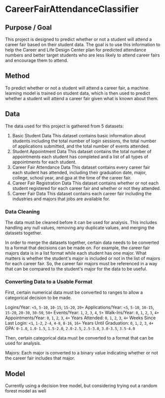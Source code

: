# CareerFairAttendanceClassifier

## Purpose / Goal

This project is designed to predict whether or not a student will attend a career fair based on their student data. The goal is to use this information to help the Career and Life Design Center plan for predicted attendance numbers and better target students who are less likely to attend career fairs and encourage them to attend.

## Method

To predict whether or not a student will attend a career fair, a machine learning model is trained on student data, which is then used to predict whether a student will attend a career fair given what is known about them.

## Data

The data used for this project is gathered from 5 datasets:

1. Basic Student Data
   This dataset contains basic information about students including the total number of login sessions, the total number of applications submitted, and the total number of events attended.
2. Student Appointment Data
   This dataset contains the total number of appointments each student has completed and a list of all types of appointments for each student.
3. Career Fair Attendance Data
   This dataset contains every career fair each student has attended, including their graduation date, major, college, school year, and gpa at the time of the career fair.
4. Career Fair Registration Data
   This dataset contains whether or not each student registered for each career fair and whether or not they attended.
5. Career Fair Data
   This dataset contains each career fair including the industries and majors that jobs are available for.

### Data Cleaning

The data must be cleaned before it can be used for analysis. This includes handling any null values, removing any duplicate values, and merging the datasets together.

In order to merge the datasets together, certain data needs to be converted to a format that decisions can be made on. For example, the career fair majors data is in a list format while each student has one major. What matters is whether the student's major is included or not in the list of majors for each career fair. So, the career fair majors must be referenced in a way that can be compared to the student's major for the data to be useful.

### Converting Data to a Usable Format

First, certain numerical data must be converted to ranges to allow a categorical decision to be made.

Logins/Year: `<5`, `5-10`, `10-15`, `15-20`, `20+`
Applications/Year: `<5`, `5-10`, `10-15`, `15-20`, `20-30`, `30-50`, `50+`
Events/Year: `1`, `2`, `3`, `4`, `5+`
Walk-Ins/Year: `0`, `1`, `2`, `3`, `4+`
Appointments/Year: `0`, `1`, `2`, `3`, `4+`
Years Attended: `0`, `1`, `2`, `3`, `4+`
Weeks Since Last Login: `<1`, `1-2`, `2-4`, `4-8`, `8-16`, `16+`
Years Until Graduation: `0`, `1`, `2`, `3`, `4+`
GPA: `0-1.0`, `1.0-1.5`, `1.5-2.0`, `2.0-2.5`, `2.5-3.0`, `3.0-3.5`, `3.5-4.0`

Then, certain categorical data must be converted to a format that can be used for analysis.

Majors: Each major is converted to a binary value indicating whether or not the career fair includes that major.

## Model

Currently using a decision tree model, but considering trying out a random forest model as well
